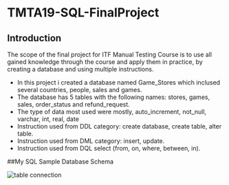 # TMTA19-SQL-FinalProject


## Introduction

The scope of the final project for ITF Manual Testing Course is to use all gained knowledge through the course and apply them in practice, by creating a database and using multiple instructions.


- In this project i created a database named Game_Stores which inclused several countries, people, sales and games.
- The database has 5 tables with the following names: stores, games, sales, order_status and refund_request.
- The type of data most used were mostly, auto_increment, not_null, varchar, int, real, date
- Instruction used from DDL category: create database, create table, alter table.
- Instruction used from DML category: insert, update.
- Instruction used from DQL select (from, on, where, between, in).

##My SQL Sample Database Schema

![table connection](https://github.com/user-attachments/assets/cec289f6-0c06-443d-b935-8c4e2440643f)
